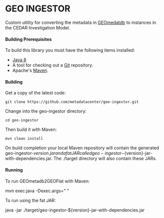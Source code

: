 GEO INGESTOR
============

Custom utility for converting the metadata in [GEOmedatdb](http://gbnci.abcc.ncifcrf.gov/geo/) 
to instances in the CEDAR Investigation Model.

#### Building Prerequisites

To build this library you must have the following items installed:

+ [Java 8](http://www.oracle.com/technetwork/java/javase/downloads/index.html)
+ A tool for checking out a [Git](http://git-scm.com/) repository.
+ Apache's [Maven](http://maven.apache.org/index.html).

#### Building

Get a copy of the latest code:

    git clone https://github.com/metadatacenter/geo-ingestor.git 

Change into the geo-ingestor directory:

    cd geo-ingestor

Then build it with Maven:

    mvn clean install

On build completion your local Maven repository will contain the generated geo-ingestor-${version}.jar and a fat JAR called geo-ingestor-${version}-jar-with-dependencies.jar.
The ./target directory will also contain these JARs.

#### Running

To run GEOmetadb2GEOFlat with Maven:

   mvn exec:java -Dexec.args="<GEOmetadb Database File> <CEDAR JSON Instances Directory> <Start Series Index> <Number of Series>"

To run using the fat JAR:

   java -jar ./target/geo-ingestor-${version}-jar-with-dependencies.jar <GEOmetadb Database File> <CEDAR JSON Instances Directory> <Start Series Index> <Number of Series>



